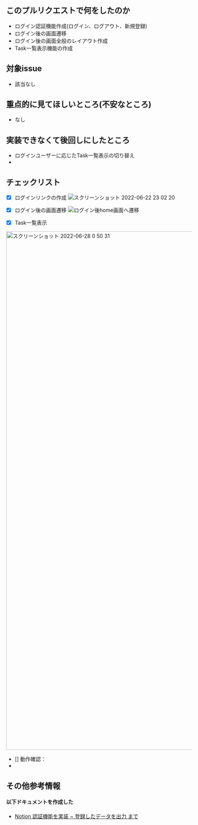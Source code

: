 ## このプルリクエストで何をしたのか
- ログイン認証機能作成(ログイン、ログアウト、新規登録)
- ログイン後の画面遷移
- ログイン後の画面全般のレイアウト作成
- Task一覧表示機能の作成
## 対象issue
- 該当なし

## 重点的に見てほしいところ(不安なところ)
- なし

## 実装できなくて後回しにしたところ
- ログインユーザーに応じたTask一覧表示の切り替え
- 

## チェックリスト
- [x] ログインリンクの作成
![スクリーンショット 2022-06-22 23 02 20](https://user-images.githubusercontent.com/69076028/175983061-230acf60-a8bb-43bd-9944-a22fa374e71d.png)

- [x] ログイン後の画面遷移
![ログイン後home画面へ遷移](https://user-images.githubusercontent.com/69076028/175983180-ff061291-f1cb-4bd1-8485-a3b914c6f16a.gif)


- [x] Task一覧表示
<img width="1403" alt="スクリーンショット 2022-06-28 0 50 31" src="https://user-images.githubusercontent.com/69076028/175981386-fc6a9b86-ec91-46b5-94b4-63c0fec52ad6.png">



- [] 動作確認：
- 

## その他参考情報
#### 以下ドキュメントを作成した
- [Notion 認証機能を実装 ~ 登録したデータを出力 まで](https://www.notion.so/MemoApplication-23d41795696b44aaa29f0688111bcb73#514fbbd414bc489fb4c234e603c3ced5)
